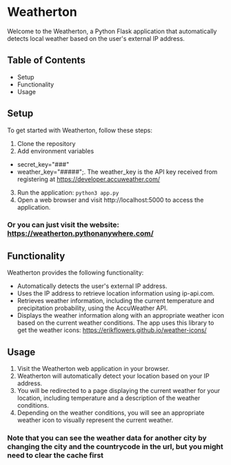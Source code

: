 # Weatherton

Welcome to the Weatherton, a Python Flask application that automatically detects local weather based on the user's external IP address.

## Table of Contents
- Setup
- Functionality
- Usage

## Setup
To get started with Weatherton, follow these steps:
1. Clone the repository
2. Add environment variables
 - secret_key="###"
 - weather_key="#####";. The weather_key is the API key received from registering at https://developer.accuweather.com/
3. Run the application: `python3 app.py`
4. Open a web browser and visit http://localhost:5000 to access the application.

### Or you can just visit the website: https://weatherton.pythonanywhere.com/
## Functionality
Weatherton provides the following functionality:
- Automatically detects the user's external IP address.
- Uses the IP address to retrieve location information using ip-api.com.
- Retrieves weather information, including the current temperature and precipitation probability, using the AccuWeather API.
- Displays the weather information along with an appropriate weather icon based on the current weather conditions. The app uses this library to get the weather icons: https://erikflowers.github.io/weather-icons/

## Usage
1. Visit the Weatherton web application in your browser.
2. Weatherton will automatically detect your location based on your IP address.
3. You will be redirected to a page displaying the current weather for your location, including temperature and a description of the weather conditions.
4. Depending on the weather conditions, you will see an appropriate weather icon to visually represent the current weather.
### Note that you can see the weather data for another city by changing the city and the countrycode in the url, but you might need to clear the cache first
